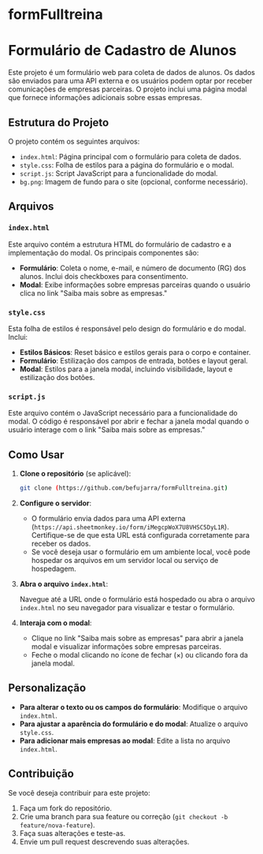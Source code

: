 # formFulltreina

# Formulário de Cadastro de Alunos

Este projeto é um formulário web para coleta de dados de alunos. Os dados são enviados para uma API externa e os usuários podem optar por receber comunicações de empresas parceiras. O projeto inclui uma página modal que fornece informações adicionais sobre essas empresas.

## Estrutura do Projeto

O projeto contém os seguintes arquivos:

- `index.html`: Página principal com o formulário para coleta de dados.
- `style.css`: Folha de estilos para a página do formulário e o modal.
- `script.js`: Script JavaScript para a funcionalidade do modal.
- `bg.png`: Imagem de fundo para o site (opcional, conforme necessário).

## Arquivos

### `index.html`

Este arquivo contém a estrutura HTML do formulário de cadastro e a implementação do modal. Os principais componentes são:

- **Formulário**: Coleta o nome, e-mail, e número de documento (RG) dos alunos. Inclui dois checkboxes para consentimento.
- **Modal**: Exibe informações sobre empresas parceiras quando o usuário clica no link "Saiba mais sobre as empresas."

### `style.css`

Esta folha de estilos é responsável pelo design do formulário e do modal. Inclui:

- **Estilos Básicos**: Reset básico e estilos gerais para o corpo e container.
- **Formulário**: Estilização dos campos de entrada, botões e layout geral.
- **Modal**: Estilos para a janela modal, incluindo visibilidade, layout e estilização dos botões.

### `script.js`

Este arquivo contém o JavaScript necessário para a funcionalidade do modal. O código é responsável por abrir e fechar a janela modal quando o usuário interage com o link "Saiba mais sobre as empresas."

## Como Usar

1. **Clone o repositório** (se aplicável):

   ```bash
   git clone (https://github.com/befujarra/formFulltreina.git)
   ```

2. **Configure o servidor**:

   - O formulário envia dados para uma API externa (`https://api.sheetmonkey.io/form/iMegcpWoX7U8VHSC5DyL1R`). Certifique-se de que esta URL está configurada corretamente para receber os dados.
   - Se você deseja usar o formulário em um ambiente local, você pode hospedar os arquivos em um servidor local ou serviço de hospedagem.

3. **Abra o arquivo `index.html`**:

   Navegue até a URL onde o formulário está hospedado ou abra o arquivo `index.html` no seu navegador para visualizar e testar o formulário.

4. **Interaja com o modal**:

   - Clique no link "Saiba mais sobre as empresas" para abrir a janela modal e visualizar informações sobre empresas parceiras.
   - Feche o modal clicando no ícone de fechar (×) ou clicando fora da janela modal.

## Personalização

- **Para alterar o texto ou os campos do formulário**: Modifique o arquivo `index.html`.
- **Para ajustar a aparência do formulário e do modal**: Atualize o arquivo `style.css`.
- **Para adicionar mais empresas ao modal**: Edite a lista no arquivo `index.html`.

## Contribuição

Se você deseja contribuir para este projeto:

1. Faça um fork do repositório.
2. Crie uma branch para sua feature ou correção (`git checkout -b feature/nova-feature`).
3. Faça suas alterações e teste-as.
4. Envie um pull request descrevendo suas alterações.
